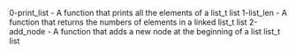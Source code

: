 0-print_list - A function that prints all the elements of a list_t list
1-list_len - A function that returns the numbers of elements in a linked list_t list
2-add_node - A function that adds a new node at the beginning of a list list_t list
